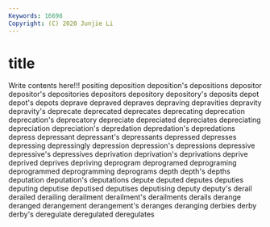 ```yaml
---
Keywords: 16698
Copyright: (C) 2020 Junjie Li
---
```


# title

Write contents here!!!
positing 
deposition 
deposition's 
depositions 
depositor
depositor's 
depositories 
depositors 
depository 
depository's 
deposits 
depot 
depot's 
depots 
deprave
depraved 
depraves 
depraving 
depravities 
depravity 
depravity's 
deprecate 
deprecated 
deprecates 
deprecating
deprecation 
deprecation's 
deprecatory 
depreciate 
depreciated 
depreciates 
depreciating 
depreciation 
depreciation's 
depredation
depredation's 
depredations 
depress 
depressant 
depressant's 
depressants 
depressed 
depresses 
depressing 
depressingly
depression 
depression's 
depressions 
depressive 
depressive's 
depressives 
deprivation 
deprivation's 
deprivations 
deprive
deprived 
deprives 
depriving 
deprogram 
deprogramed 
deprograming 
deprogrammed 
deprogramming 
deprograms 
depth
depth's 
depths 
deputation 
deputation's 
deputations 
depute 
deputed 
deputes 
deputies 
deputing
deputise 
deputised 
deputises 
deputising 
deputy 
deputy's 
derail 
derailed 
derailing 
derailment
derailment's 
derailments 
derails 
derange 
deranged 
derangement 
derangement's 
deranges 
deranging 
derbies
derby 
derby's 
deregulate 
deregulated 
deregulates 
